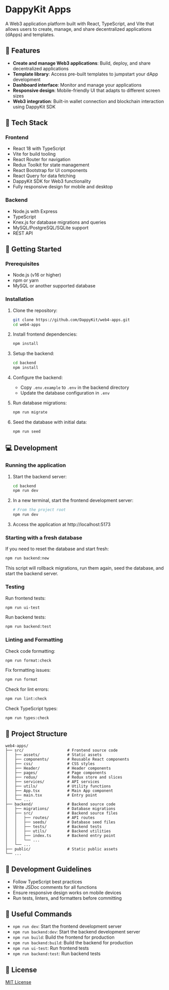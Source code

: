 # DappyKit Apps

A Web3 application platform built with React, TypeScript, and Vite that allows users to create, manage, and share decentralized applications (dApps) and templates.

## 📱 Features

- **Create and manage Web3 applications**: Build, deploy, and share decentralized applications
- **Template library**: Access pre-built templates to jumpstart your dApp development
- **Dashboard interface**: Monitor and manage your applications
- **Responsive design**: Mobile-friendly UI that adapts to different screen sizes
- **Web3 integration**: Built-in wallet connection and blockchain interaction using DappyKit SDK

## 🔧 Tech Stack

### Frontend

- React 18 with TypeScript
- Vite for build tooling
- React Router for navigation
- Redux Toolkit for state management
- React Bootstrap for UI components
- React Query for data fetching
- DappyKit SDK for Web3 functionality
- Fully responsive design for mobile and desktop

### Backend

- Node.js with Express
- TypeScript
- Knex.js for database migrations and queries
- MySQL/PostgreSQL/SQLite support
- REST API

## 🚀 Getting Started

### Prerequisites

- Node.js (v16 or higher)
- npm or yarn
- MySQL or another supported database

### Installation

1. Clone the repository:

   ```sh
   git clone https://github.com/DappyKit/web4-apps.git
   cd web4-apps
   ```

2. Install frontend dependencies:

   ```sh
   npm install
   ```

3. Setup the backend:

   ```sh
   cd backend
   npm install
   ```

4. Configure the backend:

   - Copy `.env.example` to `.env` in the backend directory
   - Update the database configuration in `.env`

5. Run database migrations:

   ```sh
   npm run migrate
   ```

6. Seed the database with initial data:
   ```sh
   npm run seed
   ```

## 💻 Development

### Running the application

1. Start the backend server:

   ```sh
   cd backend
   npm run dev
   ```

2. In a new terminal, start the frontend development server:

   ```sh
   # From the project root
   npm run dev
   ```

3. Access the application at http://localhost:5173

### Starting with a fresh database

If you need to reset the database and start fresh:

```sh
npm run backend:new
```

This script will rollback migrations, run them again, seed the database, and start the backend server.

### Testing

Run frontend tests:

```sh
npm run ui-test
```

Run backend tests:

```sh
npm run backend:test
```

### Linting and Formatting

Check code formatting:

```sh
npm run format:check
```

Fix formatting issues:

```sh
npm run format
```

Check for lint errors:

```sh
npm run lint:check
```

Check TypeScript types:

```sh
npm run types:check
```

## 📁 Project Structure

```
web4-apps/
├── src/                   # Frontend source code
│   ├── assets/            # Static assets
│   ├── components/        # Reusable React components
│   ├── css/               # CSS styles
│   ├── Header/            # Header components
│   ├── pages/             # Page components
│   ├── redux/             # Redux store and slices
│   ├── services/          # API services
│   ├── utils/             # Utility functions
│   ├── App.tsx            # Main App component
│   ├── main.tsx           # Entry point
│   └── ...
├── backend/               # Backend source code
│   ├── migrations/        # Database migrations
│   ├── src/               # Backend source files
│   │   ├── routes/        # API routes
│   │   ├── seeds/         # Database seed files
│   │   ├── tests/         # Backend tests
│   │   ├── utils/         # Backend utilities
│   │   ├── index.ts       # Backend entry point
│   │   └── ...
│   └── ...
├── public/                # Static public assets
└── ...
```

## 📝 Development Guidelines

- Follow TypeScript best practices
- Write JSDoc comments for all functions
- Ensure responsive design works on mobile devices
- Run tests, linters, and formatters before committing

## 🔗 Useful Commands

- `npm run dev`: Start the frontend development server
- `npm run backend:dev`: Start the backend development server
- `npm run build`: Build the frontend for production
- `npm run backend:build`: Build the backend for production
- `npm run ui-test`: Run frontend tests
- `npm run backend:test`: Run backend tests

## 📄 License

[MIT License](LICENSE)
